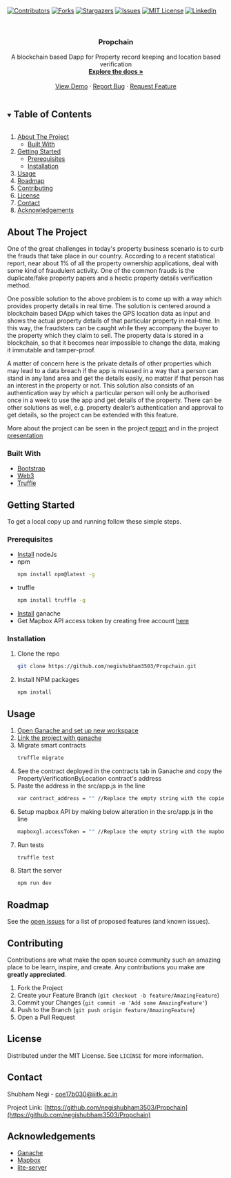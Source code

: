 [![Contributors][contributors-shield]][contributors-url]
[![Forks][forks-shield]][forks-url]
[![Stargazers][stars-shield]][stars-url]
[![Issues][issues-shield]][issues-url]
[![MIT License][license-shield]][license-url]
[![LinkedIn][linkedin-shield]][linkedin-url]



<br />
<p align="center">

  <h3 align="center">Propchain</h3>

  <p align="center">
    A blockchain based Dapp for Property record keeping and location based verification
    <br />
    <a href="https://github.com/negishubham3503/Propchain"><strong>Explore the docs »</strong></a>
    <br />
    <br />
    <a href="https://github.com/negishubham3503/Propchain">View Demo</a>
    ·
    <a href="https://github.com/negishubham3503/Propchain/issues">Report Bug</a>
    ·
    <a href="https://github.com/negishubham3503/Propchain/issues">Request Feature</a>
  </p>
</p>



<!-- TABLE OF CONTENTS -->
<details open="open">
  <summary><h2 style="display: inline-block">Table of Contents</h2></summary>
  <ol>
    <li>
      <a href="#about-the-project">About The Project</a>
      <ul>
        <li><a href="#built-with">Built With</a></li>
      </ul>
    </li>
    <li>
      <a href="#getting-started">Getting Started</a>
      <ul>
        <li><a href="#prerequisites">Prerequisites</a></li>
        <li><a href="#installation">Installation</a></li>
      </ul>
    </li>
    <li><a href="#usage">Usage</a></li>
    <li><a href="#roadmap">Roadmap</a></li>
    <li><a href="#contributing">Contributing</a></li>
    <li><a href="#license">License</a></li>
    <li><a href="#contact">Contact</a></li>
    <li><a href="#acknowledgements">Acknowledgements</a></li>
  </ol>
</details>



<!-- ABOUT THE PROJECT -->
## About The Project

One of the great challenges in today's property business scenario is to curb the frauds that take place in our country. According to a recent statistical report, near about 1% of all the property ownership applications, deal with some kind of fraudulent activity. One of the common frauds is the duplicate/fake property papers and a hectic property details verification method.

One possible solution to the above problem is to come up with a way which provides property details in real time. The solution is centered around a blockchain based DApp which takes the GPS location data as input and shows the actual property details of that particular property in real-time. In this way, the fraudsters can be caught while they accompany the buyer to the property which they claim to sell. The property data is stored in a blockchain, so that it becomes near impossible to change the data, making it immutable and tamper-proof. 

A matter of concern here is the private details of other properties which may lead to a data breach if the app is misused in a way that a person can stand in any land area and get the details easily, no matter if that person has an interest in the property or not. This solution also consists of an authentication way by which a particular person will only be authorised once in a week to use the app and get details of the property. There can be other solutions as well, e.g. property dealer’s authentication and approval to get details, so the project can be extended with this feature.

More about the project can be seen in the project [report](https://drive.google.com/file/d/1uQ66GEkFcnvSDoXZwQAWYYcqk9xZKiiH/view?usp=sharing) and in the project [presentation](https://drive.google.com/file/d/1FoTG1eZI6B1kBz3LOJm0ypHmSaTgt3uh/view?usp=sharing)


### Built With

* [Bootstrap](https://getbootstrap.com)
* [Web3](https://web3js.readthedocs.io/en/v1.3.0/getting-started.html)
* [Truffle](https://www.trufflesuite.com/truffle)



<!-- GETTING STARTED -->
## Getting Started

To get a local copy up and running follow these simple steps.

### Prerequisites

* [Install](https://nodejs.org/en/) nodeJs
* npm
  ```sh
  npm install npm@latest -g
  ```
* truffle
  ```sh
  npm install truffle -g
  ```
* [Install](https://www.trufflesuite.com/ganache) ganache
* Get Mapbox API access token by creating free account [here](https://account.mapbox.com/auth/signup)


### Installation

1. Clone the repo
   ```sh
   git clone https://github.com/negishubham3503/Propchain.git
   ```
2. Install NPM packages
   ```sh
   npm install
   ```



<!-- USAGE EXAMPLES -->
## Usage

1. [Open Ganache and set up new workspace](https://www.trufflesuite.com/docs/ganache/quickstart)
2. [Link the project with ganache](https://www.trufflesuite.com/docs/ganache/truffle-projects/linking-a-truffle-project)
3. Migrate smart contracts
   ```sh
   truffle migrate
   ```
4. See the contract deployed in the contracts tab in Ganache and copy the PropertyVerificationByLocation contract's address
5. Paste the address in the src/app.js in the line
   ```sh
   var contract_address = "" //Replace the empty string with the copied address
   ```
6. Setup mapbox API by making below alteration in the src/app.js in the line
   ```sh
   mapboxgl.accessToken = "" //Replace the empty string with the mapbox API access token
   ```
7. Run tests
   ```sh
   truffle test
   ```
8. Start the server
   ```sh
   npm run dev
   ```


<!-- ROADMAP -->
## Roadmap

See the [open issues](https://github.com/negishubham3503/Propchain/issues) for a list of proposed features (and known issues).



<!-- CONTRIBUTING -->
## Contributing

Contributions are what make the open source community such an amazing place to be learn, inspire, and create. Any contributions you make are **greatly appreciated**.

1. Fork the Project
2. Create your Feature Branch (`git checkout -b feature/AmazingFeature`)
3. Commit your Changes (`git commit -m 'Add some AmazingFeature'`)
4. Push to the Branch (`git push origin feature/AmazingFeature`)
5. Open a Pull Request



<!-- LICENSE -->
## License

Distributed under the MIT License. See `LICENSE` for more information.



<!-- CONTACT -->
## Contact

Shubham Negi - coe17b030@iiitk.ac.in

Project Link: [https://github.com/negishubham3503/Propchain](https://github.com/negishubham3503/Propchain)



<!-- ACKNOWLEDGEMENTS -->
## Acknowledgements

* [Ganache](https://github.com/trufflesuite/ganache)
* [Mapbox](https://www.mapbox.com/)
* [lite-server](https://github.com/johnpapa/lite-server)





<!-- MARKDOWN LINKS & IMAGES -->
<!-- https://www.markdownguide.org/basic-syntax/#reference-style-links -->
[contributors-shield]: https://img.shields.io/github/contributors/negishubham3503/Propchain.svg?style=for-the-badge
[contributors-url]: https://github.com/negishubham3503/Propchain/graphs/contributors
[forks-shield]: https://img.shields.io/github/forks/negishubham3503/Propchain.svg?style=for-the-badge
[forks-url]: https://github.com/negishubham3503/Propchain/network/members
[stars-shield]: https://img.shields.io/github/stars/negishubham3503/Propchain.svg?style=for-the-badge
[stars-url]: https://github.com/negishubham3503/Propchain/stargazers
[issues-shield]: https://img.shields.io/github/issues/negishubham3503/Propchain.svg?style=for-the-badge
[issues-url]: https://github.com/negishubham3503/Propchain/issues
[license-shield]: https://img.shields.io/github/license/negishubham3503/Propchain.svg?style=for-the-badge
[license-url]: https://github.com/negishubham3503/Propchain/blob/master/LICENSE
[linkedin-shield]: https://img.shields.io/badge/-LinkedIn-black.svg?style=for-the-badge&logo=linkedin&colorB=555
[linkedin-url]: https://linkedin.com/in/-shubham-negi
[product-screenshot]: images/screenshot.png

